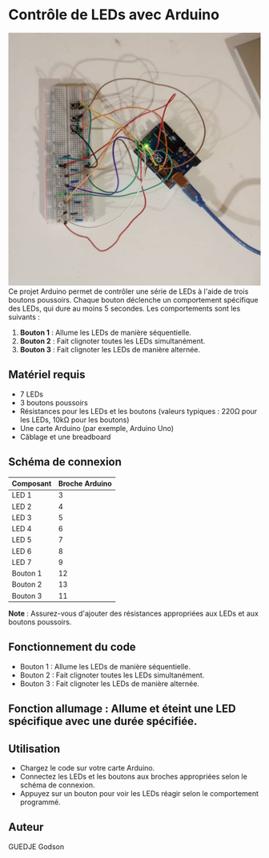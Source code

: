 # Contrôle de LEDs avec Arduino
<img src="montage .jpg">
Ce projet Arduino permet de contrôler une série de LEDs à l'aide de trois boutons poussoirs. Chaque bouton déclenche un comportement spécifique des LEDs, qui dure au moins 5 secondes. Les comportements sont les suivants :

1. **Bouton 1** : Allume les LEDs de manière séquentielle.
2. **Bouton 2** : Fait clignoter toutes les LEDs simultanément.
3. **Bouton 3** : Fait clignoter les LEDs de manière alternée.

## Matériel requis

- 7 LEDs
- 3 boutons poussoirs
- Résistances pour les LEDs et les boutons (valeurs typiques : 220Ω pour les LEDs, 10kΩ pour les boutons)
- Une carte Arduino (par exemple, Arduino Uno)
- Câblage et une breadboard

## Schéma de connexion

| Composant | Broche Arduino |
|-----------|----------------|
| LED 1     | 3              |
| LED 2     | 4              |
| LED 3     | 5              |
| LED 4     | 6              |
| LED 5     | 7              |
| LED 6     | 8              |
| LED 7     | 9              |
| Bouton 1  | 12             |
| Bouton 2  | 13             |
| Bouton 3  | 11             |

**Note** : Assurez-vous d'ajouter des résistances appropriées aux LEDs et aux boutons poussoirs.
## Fonctionnement du code
- Bouton 1 : Allume les LEDs de manière séquentielle.
- Bouton 2 : Fait clignoter toutes les LEDs simultanément.
- Bouton 3 : Fait clignoter les LEDs de manière alternée.
## Fonction allumage : Allume et éteint une LED spécifique avec une durée spécifiée.
## Utilisation
- Chargez le code sur votre carte Arduino.
- Connectez les LEDs et les boutons aux broches appropriées selon le schéma de connexion.
- Appuyez sur un bouton pour voir les LEDs réagir selon le comportement programmé.
## Auteur
GUEDJE Godson